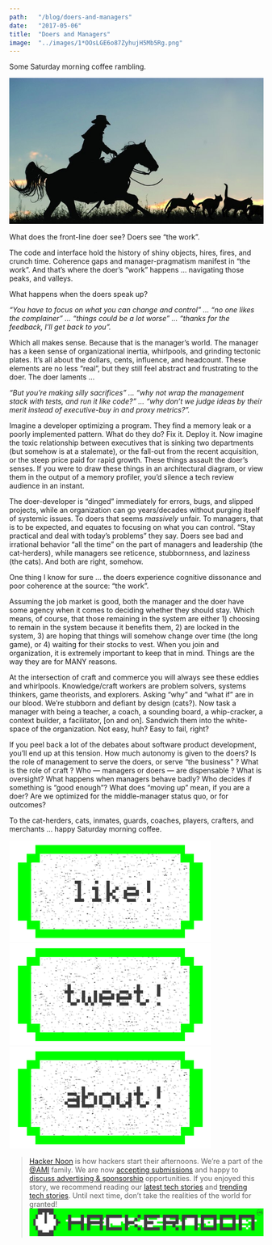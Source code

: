 ```yaml
---
path:	"/blog/doers-and-managers"
date:	"2017-05-06"
title:	"Doers and Managers"
image:	"../images/1*OOsLGE6o87ZyhujH5Mb5Rg.png"
---
```


Some Saturday morning coffee rambling.

![](../images/1*OOsLGE6o87ZyhujH5Mb5Rg.png)

What does the front-line doer see? Doers see “the work”.

The code and interface hold the history of shiny objects, hires, fires, and crunch time. Coherence gaps and manager-pragmatism manifest in “the work”. And that’s where the doer’s “work” happens … navigating those peaks, and valleys.

What happens when the doers speak up?

*“You have to focus on what you can change and control” … “no one likes the complainer” … “things could be a lot worse” … “thanks for the feedback, I’ll get back to you”.*

Which all makes sense. Because that is the manager’s world. The manager has a keen sense of organizational inertia, whirlpools, and grinding tectonic plates. It’s all about the dollars, cents, influence, and headcount. These elements are no less “real”, but they still feel abstract and frustrating to the doer. The doer laments …

*“But you’re making silly sacrifices” … “why not wrap the management stack with tests, and run it like code?” … “why don’t we judge ideas by their merit instead of executive-buy in and proxy metrics?”.*

Imagine a developer optimizing a program. They find a memory leak or a poorly implemented pattern. What do they do? Fix it. Deploy it. Now imagine the toxic relationship between executives that is sinking two departments (but somehow is at a stalemate), or the fall-out from the recent acquisition, or the steep price paid for rapid growth. These things assault the doer’s senses. If you were to draw these things in an architectural diagram, or view them in the output of a memory profiler, you’d silence a tech review audience in an instant.

The doer-developer is “dinged” immediately for errors, bugs, and slipped projects, while an organization can go years/decades without purging itself of systemic issues. To doers that seems *massively* unfair. To managers, that is to be expected, and equates to focusing on what you can control. “Stay practical and deal with today’s problems” they say. Doers see bad and irrational behavior “all the time” on the part of managers and leadership (the cat-herders), while managers see reticence, stubbornness, and laziness (the cats). And both are right, somehow.

One thing I know for sure … the doers experience cognitive dissonance and poor coherence at the source: “the work”.

Assuming the job market is good, both the manager and the doer have some agency when it comes to deciding whether they should stay. Which means, of course, that those remaining in the system are either 1) choosing to remain in the system because it benefits them, 2) are locked in the system, 3) are hoping that things will somehow change over time (the long game), or 4) waiting for their stocks to vest. When you join and organization, it is extremely important to keep that in mind. Things are the way they are for MANY reasons.

At the intersection of craft and commerce you will always see these eddies and whirlpools. Knowledge/craft workers are problem solvers, systems thinkers, game theorists, and explorers. Asking “why” and “what if” are in our blood. We’re stubborn and defiant by design (cats?). Now task a manager with being a teacher, a coach, a sounding board, a whip-cracker, a context builder, a facilitator, [on and on]. Sandwich them into the white-space of the organization. Not easy, huh? Easy to fail, right?

If you peel back a lot of the debates about software product development, you’ll end up at this tension. How much autonomy is given to the doers? Is the role of management to serve the doers, or serve “the business” ? What is the role of craft ? Who — managers or doers — are dispensable ? What is oversight? What happens when managers behave badly? Who decides if something is “good enough”? What does “moving up” mean, if you are a doer? Are we optimized for the middle-manager status quo, or for outcomes?

To the cat-herders, cats, inmates, guards, coaches, players, crafters, and merchants … happy Saturday morning coffee.

[![](../images/1*0hqOaABQ7XGPT-OYNgiUBg.png)](http://bit.ly/HackernoonFB)[![](../images/1*Vgw1jkA6hgnvwzTsfMlnpg.png)](https://goo.gl/k7XYbx)[![](../images/1*gKBpq1ruUi0FVK2UM_I4tQ.png)](https://goo.gl/4ofytp)
> [Hacker Noon](http://bit.ly/Hackernoon) is how hackers start their afternoons. We’re a part of the [@AMI](http://bit.ly/atAMIatAMI) family. We are now [accepting submissions](http://bit.ly/hackernoonsubmission) and happy to [discuss advertising & sponsorship](mailto:partners@amipublications.com) opportunities.
> If you enjoyed this story, we recommend reading our [latest tech stories](http://bit.ly/hackernoonlatestt) and [trending tech stories](https://hackernoon.com/trending). Until next time, don’t take the realities of the world for granted!![](../images/1*35tCjoPcvq6LbB3I6Wegqw.jpeg)